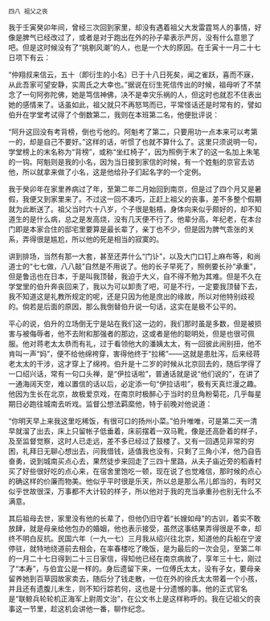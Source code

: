     四八 祖父之丧 

   我于壬寅癸卯年间，曾经三次回到家里，却没有遇着祖父大发雷霆骂人的事情，好像是脾气已经改过了，或者是对于跑出在外的孙子辈表示严厉，没有什么意思了吧。但是这时候没有了“挑剔风潮”的人，也是一个大的原因。在壬寅十一月二十七日项下有云：

   “仲翔叔来信云，五十（即衍生的小名）已于十八日死矣，闻之雀跃，喜而不寐，从此吾家可望安静，实周氏之大幸也。”据说在衍生死信传出的时候，祖母听了不禁念了一句阿弥陀佛，她是笃信神佛，决不是幸灾乐祸的人，但这时也就忍不住表出她的感情来了。话虽如此，祖父就只不再怒骂而已，平常怪话还是时常有的，譬如伯升在学堂考试得了个倒数第二，我则在本班第二名，他便批评说：

   “阿升这回没有考背榜，倒也亏他的。阿魁考了第二，只要用功一点本来可以考第一的，却是自己不要好。”这样的话，听惯了也就不算什么了。这里只须说明一句，学堂榜上的末名称为“背榜”，或称“坐红椅子”，因为照例于末了的这一名加上朱笔的一钩。阿魁则是我的小名，因为当日接到家信的时候，有一个姓魁的京官去访他，所以就拿来做了小名，这是他给孙子们起名字的一个定例。

   我于癸卯年在家里养病过了年，至第二年二月始回到南京，但是过了四个月又是暑假，我便又到家里来了。不过这一回不凑巧，正赶上祖父的丧事，差不多整个假期就为此断送了。祖父当时六十八岁，个子很是魁梧，身体向来似乎颇好的，却不知道生的是什么病，总之是发高烧，没有几天便不行了。他辈分高，年纪老，在本台门即是本家合住的邸宅里要算是最长辈了，亲丁也不少，但是因为脾气乖张的关系，弄得很是尴尬，所以他的死是相当的寂寞的。

   讲到排场，当然有那一大套，甚至还弄什么“门讣”，以及大门口钉上麻布等，和尚道士的“七七做，八八敲”自然是不用说了。他的长子早死了，照例要长孙“承重”，但是鲁迅也在日本，于是叫我顶替，我迫于大义，自不得不勉为其难。但是不久在学堂里的伯升奔丧回来了，我以为可以卸责了吧，可是不行，一定要我顶替下去，我不知道这是礼教所规定的呢，还是只因为他是庶出的缘故，所以对他特别歧视的。倘若是后面的原因，那么我倒替伯升说一句话，这实在是极不公平的。

   平心的说，伯升的立场倒无宁是站在我们这一边的，我们那时虽是多数，但是被损害与被侮辱者，他不去附和那强者的那边，这或者是他的聪明处，但是也很可佩服。他对蒋老太太恭而有礼，过于看领他大的潘姨太太，有一回彼此闹别扭，他不肯叫一声“妈”，便不给他绵袴穿，害得他终于“拉稀”——这就是患肚泻，后来经蒋老太太的干涉，这才穿上了绵袴。伯升是十二岁的时候从北京回去的，随后学得了一口绍兴话，常有一句口头禅，是“伊拉话啦”，普通话就是说“他们说的”，在讲了一通海阔天空，难以置信的话以后，必定添一句“伊拉话啦”，极有天真烂漫之趣。他因为生长在北京，故极爱京戏，在南京时极醉心于当时的旦角粉菊花，几乎每星期日必跑往城南去听戏。监督公想法羁縻他，特于前晚对他说道：

   “你明天早上来我这里吃稀饭，有很可口的扬州小菜。”伯升唯唯，可是第二天一清早就溜了出去，床上只留帐子低垂着，床前摆着一双马靴，像是还高卧着的样子，及至监督觉察，这时人已走远，差不多已经过了鼓楼了。又有一回遇见非常的穷困，礼拜日无聊心想出去，问我借钱，适值我也没有，只剩了三角小洋，他乃自告奋勇，说到城南买点心去，果然徒步来回走了三四十里路，从夫子庙近旁的稻香村买了好些很好吃的点心来，在宿舍里饱吃一顿，现在说了也觉难信，那时候的点心的确这样的价廉而物美。他似乎平时很是乐天，所以总是那么吊儿郎当的，有时又似乎世故很深，万事都不大计较的样子，所以他对于我的充当承重孙也别无什么不满意。

   其后祖母去世，家里没有他的长辈了，但他仍旧守着“长嫂如母”的古训，着实不敢放肆，就是母亲给他包办的婚姻，他也表示接受，虽然这事结果弄得很是不幸，却终不明白反抗。民国六年（一九一七）三月我从绍兴往北京，知道他的兵船在宁波停驻，就特地绕道前去相会，在率春楼吃了晚饭，是为最后的一次会见，至第二年的一月二十七日得到二十三日家信，得知他已经在南京病故了，享年三十七，刚过了“本寿”，与伯宜公是一样的。身后遗留下来，一位傅氏太太，没有子女，要母亲留养她到百草园故家卖去，随后分了钱走散，一位在外的徐氏太太带着一个小孩，并且还有遗腹儿未生，则不知行踪若何，这也是十分遗憾的事。他的正式官名是“联鲸兵轮轮机正海军上尉周文治”，在公文书上是这样称呼的。我在记祖父的丧事这一节里，趁这机会讲他一番，聊作纪念。

